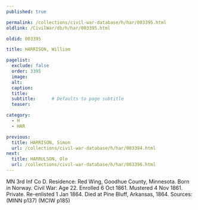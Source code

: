 ```yaml
---
published: true

permalink: /collections/civil-war-database/h/har/003395.html
oldlink: /CivilWar/db/h/har/003395.html

oldid: 003395

title: HARRISON, William

pagelist:
  exclude: false
  order: 3395
  image: 
  alt:
  caption:
  title:
  subtitle:      # Defaults to page subtitle
  teaser:

category: 
  - H 
  - HAR

previous:
  title: HARRISON, Simon
  url: /collections/civil-war-database/h/har/003394.html  
next:
  title: HARRULSON, Ole
  url: /collections/civil-war-database/h/har/003396.html   
---
```

MN 3rd Inf Co D. Residence: Red Wing, Goodhue County, Minnesota. Born in Norway. Civil War: Age 22. Enrolled 6 Oct 1861. Mustered 4 Nov 1861. Private. Re-enlisted 1 Jan 1864. Died at Pine Bluff, Arkansas, 1864. Sources: (MINN p137) (MCIW p185)